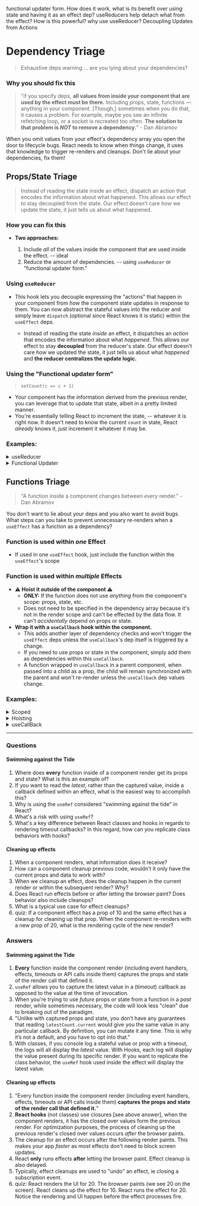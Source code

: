 functional updater form. How does it work, what is its benefit over using state and having it as an effect dep?
useReducers help detach what from the effect? How is this powerful?
why use useReducer?
Decoupling Updates from Actions

# Dependency Triage

> Exhaustive deps warning ... are you lying about your dependencies?

### Why you should fix this

> "if you specify deps, **all values from inside your component that are used by the effect must be there.** Including props, state, functions — anything in your component. [Though,] sometimes when you do that, it causes a problem. For example, maybe you see an infinite refetching loop, or a socket is recreated too often. **The solution to that problem is _NOT_ to remove a dependency.**" - Dan Abramov

When you omit values from your effect's dependency array you open the door to lifecycle bugs. React needs to know when things change, it uses that knowledge to trigger re-renders and cleanups. Don't lie about your dependencies, fix them!

## Props/State Triage

> Instead of reading the state inside an effect, dispatch an action that encodes the information about what happened. This allows our effect to stay decoupled from the state. Our effect doesn’t care _how_ we update the state, it just tells us about what happened.

### How you can fix this

- **Two approaches:**

  1. Include _all_ of the values inside the component that are used inside the effect. -- ideal
  1. Reduce the amount of dependencies. -- using `useReducer` or "functional updater form."

### Using `useReducer`

- This hook lets you decouple expressing the "actions" that happen in your component from _how_ the component state updates in response to them. You can now abstract the stateful values into the reducer and simply leave `dispatch` (optional since React knows it is static) within the `useEffect` deps.

  - Instead of reading the state _inside_ an effect, it dispatches an _action_ that encodes the information about what _happened_. This allows our effect to stay **decoupled** from the reducer's state. Our effect doesn't care _how_ we updated the state, it just tells us about what _happened_ and **the reducer centralizes the update logic.**

### Using the "Functional updater form"

> `setCount(c => c + 1)`

- Your component has the information derived from the previous render, you can leverage that to update that state, albeit in a pretty limited manner.
- You're essentially telling React to increment the state, -- whatever it is right now. It doesn't need to know the current `count` in state, React _already_ knows it, just increment it whatever it may be.

### Examples:

<details>
    <summary>useReducer</summary>

#### Before (with state)

```jsx
useEffect(() => {
  const id = setInterval(() => {
    setCount((c) => c + step);
  }, 1000);
  return () => clearInterval(id);
}, [step]);
```

#### After

```jsx
// reducer file
const initialState = {
  count: 0,
  step: 1,
};

function reducer(state, action) {
  const { count, step } = state;
  if (action.type === "tick") {
    return { count: count + step, step };
  } else if (action.type === "step") {
    return { count, step: action.step };
  } else {
    throw new Error();
  }
}

// ====

// component file
const [state, dispatch] = useReducer(reducer, initialState);
const { count, step } = state;

useEffect(() => {
  const id = setInterval(() => {
    dispatch({ type: "tick" }); // Instead of setCount(c => c + step);
  }, 1000);
  return () => clearInterval(id);
}, [dispatch]);
```

</details>

<details>
    <summary>Functional Updater</summary>

#### Before (with state)

```jsx
useEffect(() => {
  const id = setInterval(() => {
    setCount(count + 1);
  }, 1000);
  return () => clearInterval(id);
}, [count]);
```

#### After

```jsx
useEffect(() => {
  const id = setInterval(() => {
    setCount((c) => c + 1);
  }, 1000);
  return () => clearInterval(id);
  // no deps!
}, []);
```

</details>

## Functions Triage

> "A function inside a component changes between _every_ render." - Dan Abramov

You don't want to lie about your deps and you also want to avoid bugs. What steps can you take to prevent unnecessary re-renders when a `useEffect` has a function as a dependency?

### Function is used within _one_ Effect

- If used in one `useEffect` hook, just include the function within the `useEffect`'s scope

### Function is used within _multiple_ Effects

- ⚠️ **Hoist it outside of the component** ⚠️
  - **ONLY:** If the function does not use _anything_ from the component's scope: props, state, etc.
  - Does not need to be specified in the dependency array because it's not in the render scope and can't be effected by the data flow. It can't _accidentally_ depend on props or state.
- **Wrap it with a `useCallback` hook within the component.**
  - This adds another layer of dependency checks and won't trigger the `useEffect` deps unless the `useCallback`'s dep itself is triggered by a change.
  - If you need to use props or state in the component, simply add them as dependencies within this `useCallback`.
  - A function wrapped in `useCallback` in a parent component, when passed into a child as a prop, the child will remain synchronized with the parent and won't re-render unless the `useCallback` dep values change.

### Examples:

<details>
    <summary>Scoped</summary>

#### Before

```jsx
function SearchResults() {
  const [query, setQuery] = useState("react");

  useEffect(() => {
    function getFetchUrl() {
      return "https://hn.algolia.com/api/v1/search?query=" + query;
    }

    async function fetchData() {
      const result = await axios(getFetchUrl());
      setData(result.data);
    }

    fetchData();
  }, [query]); // ✅ Deps are OK

  // ...
}
```

</details>

<details>
    <summary>Hoisting</summary>

#### Before

```jsx
function SearchResults() {
  // 🔴 Re-triggers all effects on every render
  function getFetchUrl(query) {
    return "https://hn.algolia.com/api/v1/search?query=" + query;
  }

  useEffect(() => {
    const url = getFetchUrl("react");
    // ... Fetch data and do something ...
  }, [getFetchUrl]); // 🚧 Deps are correct but they change too often

  useEffect(() => {
    const url = getFetchUrl("redux");
    // ... Fetch data and do something ...
  }, [getFetchUrl]); // 🚧 Deps are correct but they change too often

  // ...
}
```

#### After

```jsx
// ✅ Not affected by the data flow
function getFetchUrl(query) {
  return "https://hn.algolia.com/api/v1/search?query=" + query;
}

// component
function SearchResults() {
  useEffect(() => {
    const url = getFetchUrl("react");
    // ... Fetch data and do something ...
  }, []); // ✅ Deps are OK

  useEffect(() => {
    const url = getFetchUrl("redux");
    // ... Fetch data and do something ...
  }, []); // ✅ Deps are OK

  // ...
}
```

</details>

<details>
    <summary>useCallBack</summary>

#### Not using component state/props

```jsx
function SearchResults() {
  // ✅ Preserves identity when its own deps are the same
  const getFetchUrl = useCallback((query) => {
    return "https://hn.algolia.com/api/v1/search?query=" + query;
  }, []); // ✅ Callback deps are OK

  useEffect(() => {
    const url = getFetchUrl("react");
    // ... Fetch data and do something ...
  }, [getFetchUrl]); // ✅ Effect deps are OK

  useEffect(() => {
    const url = getFetchUrl("redux");
    // ... Fetch data and do something ...
  }, [getFetchUrl]); // ✅ Effect deps are OK

  // ...
}
```

#### Using component state/props

```jsx
function SearchResults() {
  // We now have state that will be used in the getFetchUrl function
  const [query, setQuery] = useState("react");

  // ✅ Preserves identity until query changes
  const getFetchUrl = useCallback(() => {
    return "https://hn.algolia.com/api/v1/search?query=" + query;
  }, [query]); // ✅ Callback deps are OK

  useEffect(() => {
    const url = getFetchUrl();
    // ... Fetch data and do something ...
  }, [getFetchUrl]); // ✅ Effect deps are OK

  // ...
}
```

</details>

---

### Questions

#### Swimming against the Tide

1. Where does **every** function inside of a component render get its props and state? What is this an example of?
1. If you want to read the _latest_, rather than the captured value, inside a callback defined within an effect, what is the easiest way to accomplish this?
1. Why is using the `useRef` considered "swimming against the tide" in React?
1. What's a risk with using `useRef`?
1. What's a key difference between React classes and hooks in regards to rendering timeout callbacks? In this regard, how can you replicate class behaviors with hooks?

#### Cleaning up effects

1. When a component renders, what information does it receive?
1. How can a component cleanup previous code, wouldn't it only have the current props and data to work with?
1. When we cleanup an effect, does the cleanup happen in the current render or within the subsequent render? Why?
1. Does React run effects before or after letting the browser paint? Does behavior also include cleanups?
1. What is a typical use case for effect cleanups?
1. quiz: If a component effect has a prop of 10 and the same effect has a cleanup for cleaning up that prop. When the component re-renders with a new prop of 20, what is the rendering cycle of the new render?

### Answers

#### Swimming against the Tide

1. **Every** function inside the component render (including event handlers, effects, timeouts or API calls inside them) captures the props and state of the render call that defined it.
1. `useRef` allows you to capture the latest value in a (timeout) callback as opposed to the value at the time of invocation.
1. When you're trying to use _future_ props or state from a function in a _past_ render, while sometimes necessary, the code will look less "clean" due to breaking out of the paradigm.
1. "Unlike with captured props and state, you don’t have any guarantees that reading `latestCount.current` would give you the same value in any particular callback. By definition, you can mutate it any time. This is why it’s not a default, and you have to opt into that."
1. With classes, if you console log a stateful value or prop with a timeout, the logs will all display the _latest_ value. With Hooks, each log will display the value present during its specific render. If you want to replicate the class behavior, the `useRef` hook used inside the effect will display the latest value.

#### Cleaning up effects

1. "Every function inside the component render (including event handlers, effects, timeouts or API calls inside them) **captures the props and state of the render call that defined it.**"
1. **React hooks** (not classes) use closures [see above answer], when the component renders, it has the closed over values form the previous render. For optimization purposes, the process of cleaning up the previous render's closed over values occurs _after_ the browser paints.
1. The cleanup for an effect occurs after the following render paints. This makes your app _faster_ as most effects don't need to block screen updates.
1. React **only** runs effects **after** letting the browser paint. Effect cleanup is also delayed.
1. Typically, effect cleanups are used to "undo" an effect, ie closing a subscription event.
1. quiz: React renders the UI for 20. The browser paints (we see 20 on the screen). React cleans up the effect for 10. React runs the effect for 20. Notice the rendering and UI happen before the effect processes fire.

